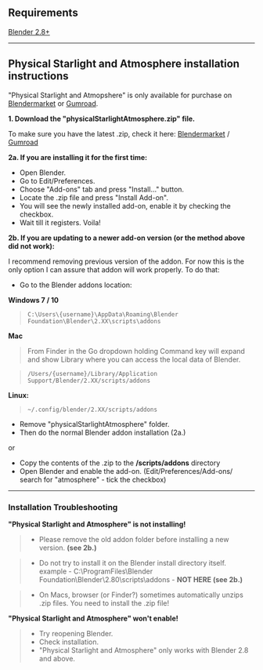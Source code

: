 ## Requirements

[Blender 2.8+](https://www.blender.org/)

---

## Physical Starlight and Atmosphere installation instructions

"Physical Starlight and Atmopshere" is only available for purchase on
[Blendermarket](https://blendermarket.com/products/physical-starlight-and-atmosphere) or [Gumroad](https://gumroad.com/l/PSaA).


**1. Download the "physicalStarlightAtmosphere.zip" file.**

To make sure you have the latest .zip, check it here:
[Blendermarket](https://www.blendermarket.com/account/orders) /
[Gumroad](https://gumroad.com/library)


**2a. If you are installing it for the first time:**

- Open Blender.
- Go to Edit/Preferences. 
- Choose "Add-ons" tab and press "Install..." button. 
- Locate the .zip file and press "Install Add-on".
- You will see the newly installed add-on, enable it by checking the checkbox. 
- Wait till it registers. Voila!

**2b. If you are updating to a newer add-on version (or the method above did not work):**

I recommend removing previous version of the addon. For now this is the only option I can assure that addon will work properly. To do that:

- Go to the Blender addons location:

**Windows 7 / 10**

>`C:\Users\{username}\AppData\Roaming\Blender Foundation\Blender\2.XX\scripts\addons` 

**Mac**     

>From Finder in the Go dropdown holding Command key will expand and show Library where you can access the local data of Blender.

>`/Users/{username}/Library/Application Support/Blender/2.XX/scripts/addons`


**Linux:**        

>`~/.config/blender/2.XX/scripts/addons`


- Remove "physicalStarlightAtmosphere" folder.
- Then do the normal Blender addon installation (2a.)

or

- Copy the contents of the .zip to the **/scripts/addons** directory
- Open Blender and enable the add-on. (Edit/Preferences/Add-ons/ search for "atmosphere" - tick the checkbox)


---


### Installation Troubleshooting


**"Physical Starlight and Atmosphere" is not installing!**      

>- Please remove the old addon folder before installing a new version. **(see 2b.)**

>- Do not try to install it on the Blender install directory itself. example - C:\ProgramFiles\Blender Foundation\Blender\2.80\scripts\addons - **NOT HERE (see 2b.)**

>- On Macs, browser (or Finder?) sometimes automatically unzips .zip files. You need to install the .zip file!

**"Physical Starlight and Atmosphere" won't enable!**

>- Try reopening Blender.
>- Check installation. 
>- "Physical Starlight and Atmosphere" only works with Blender 2.8 and above.